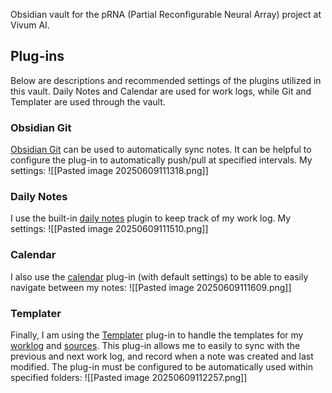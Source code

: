 Obsidian vault for the pRNA (Partial Reconfigurable Neural Array) project at Vivum AI. 
## Plug-ins
Below are descriptions and recommended settings of the plugins utilized in this vault. Daily Notes and Calendar are used for work logs, while Git and Templater are used through the vault.
### Obsidian Git
[Obsidian Git](https://publish.obsidian.md/git-doc/Start+here) can be used to automatically sync notes. It can be helpful to configure the plug-in to automatically push/pull at specified intervals. My settings: ![[Pasted image 20250609111318.png]]

### Daily Notes
I use the built-in [daily notes](https://help.obsidian.md/plugins/daily-notes) plugin to keep track of my work log. My settings: ![[Pasted image 20250609111510.png]]
### Calendar
I also use the [calendar](https://github.com/liamcain/obsidian-calendar-plugin) plug-in (with default settings) to be able to easily navigate between my notes:
![[Pasted image 20250609111609.png]]

### Templater
Finally, I am using the [Templater](https://github.com/SilentVoid13/Templater) plug-in to handle the templates for my [worklog](templates/work_log.md) and [sources](templates/work_log.md). This plug-in allows me to easily to sync with the previous and next work log, and record when a note was created and last modified. The plug-in must be configured to be automatically used within specified folders:
![[Pasted image 20250609112257.png]]